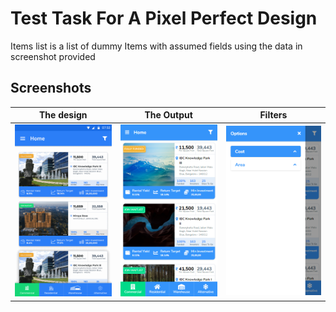 # Test Task For A Pixel Perfect Design

Items list is a list of dummy Items with assumed fields using the data in screenshot provided

## Screenshots

The design                 |  The Output               |  Filters
:-------------------------:|:-------------------------:|:-------------------------:
![](https://github.com/thefallenmerc/test-task-react-001/blob/master/screenshots/expected.png?raw=true)|![](https://github.com/thefallenmerc/test-task-react-001/blob/master/screenshots/outcome-mobile.png?raw=true)|![](https://github.com/thefallenmerc/test-task-react-001/blob/master/screenshots/filters.png?raw=true)|
